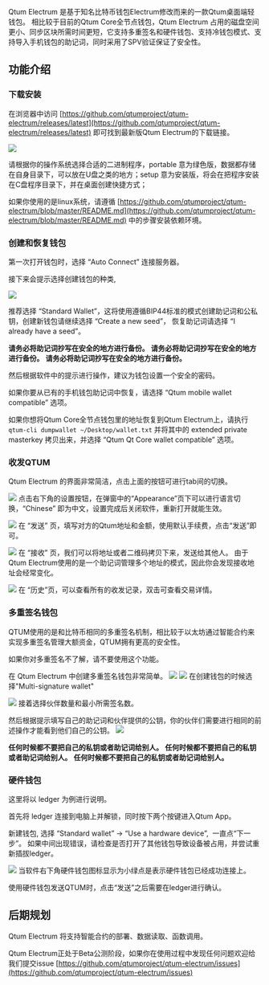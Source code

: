 Qtum Electrum 是基于知名比特币钱包Electrum修改而来的一款Qtum桌面端轻钱包。
相比较于目前的Qtum Core全节点钱包，Qtum Electrum 占用的磁盘空间更小、同步区块所需时间更短，它支持多重签名和硬件钱包、支持冷钱包模式、支持导入手机钱包的助记词，同时采用了SPV验证保证了安全性。

## 功能介绍

### 下载安装

在浏览器中访问 [https://github.com/qtumproject/qtum-electrum/releases/latest](https://github.com/qtumproject/qtum-electrum/releases/latest) 即可找到最新版Qtum Electrum的下载链接。

![](http://ojaivn2ch.bkt.clouddn.com/825e23cb2418573327113f136c6e27ea.png)

请根据你的操作系统选择合适的二进制程序，portable 意为绿色版，数据都存储在自身目录下，可以放在U盘之类的地方；setup 意为安装版，将会在把程序安装在C盘程序目录下，并在桌面创建快捷方式；

如果你使用的是linux系统，请遵循 [https://github.com/qtumproject/qtum-electrum/blob/master/README.md](https://github.com/qtumproject/qtum-electrum/blob/master/README.md) 中的步骤安装依赖环境。

### 创建和恢复钱包

第一次打开钱包时，选择 “Auto Connect” 连接服务器。

接下来会提示选择创建钱包的种类,

![](http://ojaivn2ch.bkt.clouddn.com/cfaf17237ff138adf4c601eadedea24b.png)

推荐选择 “Standard Wallet”，这将使用遵循BIP44标准的模式创建助记词和公私钥，创建新钱包请继续选择 “Create a new seed”， 恢复助记词请选择 “I already have a seed”。

**请务必将助记词抄写在安全的地方进行备份。**
**请务必将助记词抄写在安全的地方进行备份。**
**请务必将助记词抄写在安全的地方进行备份。**

然后根据软件中的提示进行操作，建议为钱包设置一个安全的密码。

如果你要从已有的手机钱包助记词中恢复，请选择 “Qtum mobile wallet compatible” 选项。

如果你想将Qtum Core全节点钱包里的地址恢复到Qtum Electrum上，请执行`qtum-cli dumpwallet ~/Desktop/wallet.txt` 并将其中的 extended private masterkey 拷贝出来，并选择 “Qtum Qt Core wallet compatible” 选项。


### 收发QTUM

Qtum Electrum 的界面非常简洁，点击上面的按钮可进行tab间的切换。

![](http://ojaivn2ch.bkt.clouddn.com/e59638ccadae90e1f366534142340575.png)
点击右下角的设置按钮，在弹窗中的“Appearance”页下可以进行语言切换，“Chinese” 即为中文，设置完成后关闭软件，重新打开就能生效。
  
  

![](http://ojaivn2ch.bkt.clouddn.com/7cdacbe408a98d3a00a9e128beb26e30.png)
在 “发送” 页，填写对方的Qtum地址和金额，使用默认手续费，点击“发送”即可。
  
  

![](http://ojaivn2ch.bkt.clouddn.com/4e994a885963f09389d2c1be10e5924e.png)
在 “接收” 页，我们可以将地址或者二维码拷贝下来，发送给其他人。 由于Qtum Electrum使用的是一个助记词管理多个地址的模式，因此你会发现接收地址会经常变化。
  
  

![](http://ojaivn2ch.bkt.clouddn.com/d2ef6659a47a55686b6c6ef2fec58331.png)
在 “历史”页，可以查看所有的收发记录，双击可查看交易详情。

### 多重签名钱包
QTUM使用的是和比特币相同的多重签名机制，相比较于以太坊通过智能合约来实现多重签名管理大额资金，QTUM拥有更高的安全性。

如果你对多重签名不了解，请不要使用这个功能。

在 Qtum Electrum 中创建多重签名钱包非常简单。
![](http://ojaivn2ch.bkt.clouddn.comn/0e9cd174e07aa82ae5104c55704f4de7.png)
![](http://ojaivn2ch.bkt.clouddn.com/955ebe89b5d0e21918c91476fdabd44e.png)
在创建钱包的时候选择"Multi-signature wallet"
  

![](http://ojaivn2ch.bkt.clouddn.com/e418b21d572d84539c4df6efe944cc5c.png)
接着选择伙伴数量和最小所需签名数。
  

然后根据提示填写自己的助记词和伙伴提供的公钥，你的伙伴们需要进行相同的前述操作才能看到他们自己的公钥。
![](http://ojaivn2ch.bkt.clouddn.com/8d2c936a3b5b735c2c0a083eb8b06b76.png)
  

**任何时候都不要把自己的私钥或者助记词给别人。**
**任何时候都不要把自己的私钥或者助记词给别人。**
**任何时候都不要把自己的私钥或者助记词给别人。**

### 硬件钱包

这里将以 ledger 为例进行说明。

首先将 ledger 连接到电脑上并解锁，同时按下两个按键进入Qtum App。

新建钱包, 选择 “Standard wallet” -> “Use a hardware device”,  一直点“下一步”。
如果中间出现错误，请检查是否打开了其他钱包导致设备被占用，并尝试重新插拔ledger。
  
![](http://ojaivn2ch.bkt.clouddn.com/0b2b70d7163e15df5efe59448d54ebc7.png)
当软件右下角硬件钱包图标显示为小绿点是表示硬件钱包已经成功连接上。

使用硬件钱包发送QTUM时，点击“发送”之后需要在ledger进行确认。

## 后期规划

Qtum Electrum 将支持智能合约的部署、数据读取、函数调用。

Qtum Electrum正处于Beta公测阶段，如果你在使用过程中发现任何问题欢迎给我们提交issue [https://github.com/qtumproject/qtum-electrum/issues](https://github.com/qtumproject/qtum-electrum/issues)



